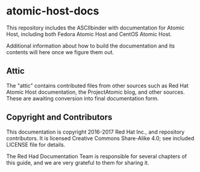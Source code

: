 # atomic-host-docs

This repository includes the ASCIIbinder with documentation for Atomic Host, including both Fedora Atomic Host and CentOS Atomic Host.

Additional information about how to build the documentation and its contents will here once we figure them out.

## Attic

The "attic" contains contributed files from other sources such as Red Hat Atomic Host documentation, the ProjectAtomic blog, and other sources.  These are awaiting conversion into final documentation form.

## Copyright and Contributors

This documentation is copyright 2016-2017 Red Hat Inc., and repository contributors.  It is licensed Creative Commons Share-Alike 4.0; see included LICENSE file for details.

The Red Had Documentation Team is responsible for several chapters of this guide, and we are very grateful to them for sharing it.
